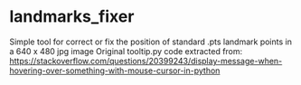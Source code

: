 # landmarks_fixer
Simple tool for correct or fix the position of standard .pts landmark points in a 640 x 480 jpg image 
Original tooltip.py code extracted from: https://stackoverflow.com/questions/20399243/display-message-when-hovering-over-something-with-mouse-cursor-in-python
